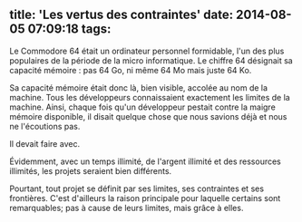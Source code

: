 title: 'Les vertus des contraintes'
date: 2014-08-05 07:09:18
tags:
---

Le Commodore 64 était un ordinateur personnel formidable, l'un des plus populaires de la période de la micro informatique. Le chiffre 64 désignait sa capacité mémoire : pas 64 Go, ni même 64 Mo mais juste 64 Ko.

Sa capacité mémoire était donc là, bien visible, accolée au nom de la machine. Tous les développeurs connaissaient  exactement les limites de la machine. Ainsi, chaque fois qu'un développeur pestait contre la maigre mémoire disponible, il disait quelque chose que nous savions déjà et nous ne l'écoutions pas. 

Il devait faire avec.

Évidemment, avec un temps illimité, de l'argent illimité et des ressources illimités, les projets seraient bien différents. 

Pourtant, tout projet se définit par ses limites, ses contraintes et ses frontières. C'est d'ailleurs la raison principale pour laquelle certains sont remarquables; pas à cause de leurs limites, mais grâce à elles.     
 